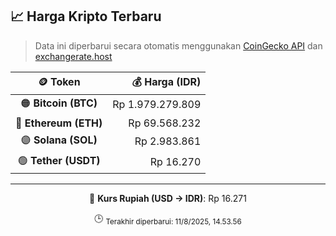 

<!-- HARGA_KRIPTO -->
## 📈 Harga Kripto Terbaru

> Data ini diperbarui secara otomatis menggunakan [CoinGecko API](https://www.coingecko.com/) dan [exchangerate.host](https://exchangerate.host/)

<div align="center">

| 🪙 Token | 💰 Harga (IDR) |
|:------:|---------------:|
| 🟠 **Bitcoin (BTC)**   | Rp 1.979.279.809 |
| 🔵 **Ethereum (ETH)**  | Rp 69.568.232 |
| 🟣 **Solana (SOL)**    | Rp 2.983.861 |
| 🟢 **Tether (USDT)**   | Rp 16.270 |

---

💱 **Kurs Rupiah (USD → IDR)**: Rp 16.271

🕒 <sub>Terakhir diperbarui: 11/8/2025, 14.53.56</sub>

</div>
<!-- /HARGA_KRIPTO -->